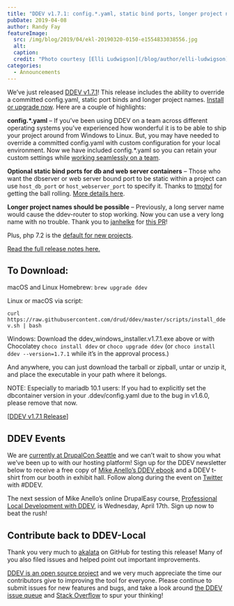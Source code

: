 ```yaml
---
title: "DDEV v1.7.1: config.*.yaml, static bind ports, longer project names"
pubDate: 2019-04-08
author: Randy Fay
featureImage:
  src: /img/blog/2019/04/ekl-20190320-0150-e1554833038556.jpg
  alt:
  caption:
  credit: "Photo courtesy [Elli Ludwigson](/blog/author/elli-ludwigson)."
categories:
  - Announcements
---
```


We’ve just released [DDEV v1.7.1](https://github.com/drud/ddev/releases/tag/v1.7.1)! This release includes the ability to override a committed config.yaml, static port binds and longer project names. [Install or upgrade now](https://github.com/drud/ddev/releases). Here are a couple of highlights:

**config.\*.yaml** – If you’ve been using DDEV on a team across different operating systems you’ve experienced how wonderful it is to be able to ship your project around from Windows to Linux. But, you may have needed to override a committed config.yaml with custom configuration for your local environment. Now we have included config.\*.yaml so you can retain your custom settings while [working seamlessly on a team](https://ddev.readthedocs.io/en/latest/users/extend/customization-extendibility/#extending-configyaml-with-custom-configyaml-files).

**Optional static bind ports for db and web server containers** – Those who want the dbserver or web server bound port to be static within a project can use `host_db_port` or `host_webserver_port` to specify it. Thanks to [tmotyl](https://github.com/tmotyl) for getting the ball rolling. [More details here](https://github.com/drud/ddev/pull/1502).

**Longer project names should be possible** – Previously, a long server name would cause the ddev-router to stop working. Now you can use a very long name with no trouble. Thank you to [janhelke](https://github.com/janhelke) for [this PR](https://github.com/drud/ddev/pull/1484)!

Plus, php 7.2 is the [default for new projects](https://github.com/drud/ddev/pull/1497).

[Read the full release notes here.](https://github.com/drud/ddev/releases/tag/v1.7.1)

## To Download:

macOS and Linux Homebrew: `brew upgrade ddev`

Linux or macOS via script:

`curl https://raw.githubusercontent.com/drud/ddev/master/scripts/install_ddev.sh | bash`

Windows: Download the ddev_windows_installer.v1.7.1.exe above or with Chocolatey `choco install ddev` or `choco upgrade ddev` (or `choco install ddev --version=1.7.1` while it’s in the approval process.)

And anywhere, you can just download the tarball or zipball, untar or unzip it, and place the executable in your path where it belongs.

NOTE: Especially to mariadb 10.1 users: If you had to explicitly set the dbcontainer version in your .ddev/config.yaml due to the bug in v1.6.0, please remove that now.

\[[DDEV v1.7.1 Release](https://github.com/drud/ddev/releases/tag/v1.7.1)\]

## DDEV Events

We are [currently at DrupalCon Seattle](https://ddev.com/events/meet-up-with-the-ddev-team-in-early-2019/#DCSeattle) and we can’t wait to show you what we’ve been up to with our hosting platform! Sign up for the DDEV newsletter below to receive a free copy of [Mike Anello’s DDEV ebook](https://www.amazon.com/Local-Development-Explained-Step-Step/dp/1731048858/ref=tmm%5Fpap%5Fswatch%5F0) and a DDEV t-shirt from our booth in exhibit hall. Follow along during the event on [Twitter](https://twitter.com/drud) with #DDEV.

The next session of Mike Anello’s online DrupalEasy course, [Professional Local Development with DDEV](https://www.drupaleasy.com/ddev), is Wednesday, April 17th. Sign up now to beat the rush!

## Contribute back to DDEV-Local

Thank you very much to [akalata](https://github.com/akalata) on GitHub for testing this release! Many of you also filed issues and helped point out important improvements.

[DDEV is an open source project](https://github.com/drud/ddev/blob/master/CONTRIBUTING.md) and we very much appreciate the time our contributors give to improving the tool for everyone. Please continue to submit issues for new features and bugs, and take a look around [the DDEV issue queue](https://github.com/drud/ddev/issues) and [Stack Overflow](https://stackoverflow.com/questions/tagged/ddev) to spur your thinking!
